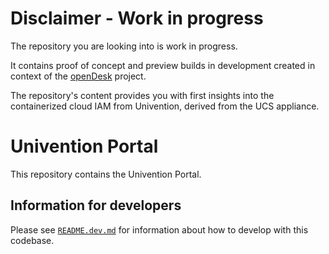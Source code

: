 # Disclaimer - Work in progress

The repository you are looking into is work in progress.

It contains proof of concept and preview builds in development created in context of the [openDesk](https://gitlab.opencode.de/bmi/souveraener_arbeitsplatz/info) project.

The repository's content provides you with first insights into the containerized cloud IAM from Univention, derived from the UCS appliance.

# Univention Portal

This repository contains the Univention Portal.

## Information for developers

Please see [`README.dev.md`](./README.dev.md) for information about how to
develop with this codebase.
